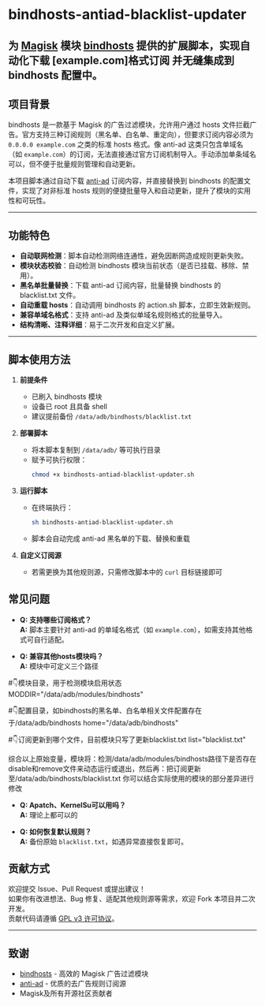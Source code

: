 # bindhosts-antiad-blacklist-updater

为 [Magisk](https://topjohnwu.github.io/Magisk/) 模块 [bindhosts](https://github.com/bindhosts/bindhosts?tab=readme-ov-file) 提供的扩展脚本，实现自动化下载 [example.com]格式订阅 并无缝集成到 bindhosts 配置中。
---

## 项目背景

bindhosts 是一款基于 Magisk 的广告过滤模块，允许用户通过 hosts 文件拦截广告。官方支持三种订阅规则（黑名单、白名单、重定向），但要求订阅内容必须为 `0.0.0.0 example.com` 之类的标准 hosts 格式。像 anti-ad 这类只包含单域名（如 `example.com`）的订阅，无法直接通过官方订阅机制导入。手动添加单条域名可以，但不便于批量规则管理和自动更新。

本项目脚本通过自动下载 [anti-ad](https://anti-ad.net/domains.txt) 订阅内容，并直接替换到 bindhosts 的配置文件，实现了对非标准 hosts 规则的便捷批量导入和自动更新，提升了模块的实用性和可玩性。

---

## 功能特色

- **自动联网检测**：脚本自动检测网络连通性，避免因断网造成规则更新失败。
- **模块状态校验**：自动检测 bindhosts 模块当前状态（是否已挂载、移除、禁用）。
- **黑名单批量替换**：下载 anti-ad 订阅内容，批量替换 bindhosts 的 blacklist.txt 文件。
- **自动重载 hosts**：自动调用 bindhosts 的 action.sh 脚本，立即生效新规则。
- **兼容单域名格式**：支持 anti-ad 及类似单域名规则格式的批量导入。
- **结构清晰、注释详细**：易于二次开发和自定义扩展。

---

## 脚本使用方法

1. **前提条件**
    - 已刷入 bindhosts 模块
    - 设备已 root 且具备 shell 
    - 建议提前备份 `/data/adb/bindhosts/blacklist.txt`

2. **部署脚本**
    - 将本脚本复制到 `/data/adb/` 等可执行目录
    - 赋予可执行权限：
      ```sh
      chmod +x bindhosts-antiad-blacklist-updater.sh
      ```

3. **运行脚本**
    - 在终端执行：
      ```sh
      sh bindhosts-antiad-blacklist-updater.sh
      ```
    - 脚本会自动完成 anti-ad 黑名单的下载、替换和重载

4. **自定义订阅源**
    - 若需更换为其他规则源，只需修改脚本中的 `curl` 目标链接即可

## 常见问题

- **Q: 支持哪些订阅格式？**  
  **A:** 脚本主要针对 anti-ad 的单域名格式（如 `example.com`），如需支持其他格式可自行适配。

- **Q: 兼容其他hosts模块吗？**  
  **A:** 模块中可定义三个路径
  
#👇模块目录，用于检测模块启用状态
MODDIR="/data/adb/modules/bindhosts"

#👇配置目录，如bindhosts的黑名单、白名单相关文件配置存在于/data/adb/bindhosts
home="/data/adb/bindhosts"

#👇订阅更新到哪个文件，目前模块只写了更新blacklist.txt
list="blacklist.txt"

综合以上原始变量，模块将：检测/data/adb/modules/bindhosts路径下是否存在disable和remove文件来动态运行或退出，然后再：把订阅更新至/data/adb/bindhosts/blacklist.txt
你可以结合实际使用的模块的部分差异进行修改

- **Q: Apatch、KernelSu可以用吗？**  
  **A:** 理论上都可以的
  
- **Q: 如何恢复默认规则？**  
  **A:** 备份原始 `blacklist.txt`，如遇异常直接恢复即可。

## 贡献方式

欢迎提交 Issue、Pull Request 或提出建议！  
如果你有改进想法、Bug 修复、适配其他规则源等需求，欢迎 Fork 本项目并二次开发。  
贡献代码请遵循 [GPL v3 许可协议](#license)。

---

## 致谢

- [bindhosts](https://github.com/bindhosts/bindhosts?tab=readme-ov-file) - 高效的 Magisk 广告过滤模块
- [anti-ad](https://anti-ad.net/) - 优质的去广告规则订阅源
- Magisk及所有开源社区贡献者
